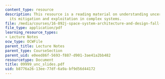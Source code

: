 ```yaml
---
content_type: resource
description: This resource is a reading material on understanding uncertainty and
  its mitigation and exploitation in complex systems.
file: /media/courses/16-892j-space-system-architecture-and-design-fall-2004/b8776a2613ee77df6a9abf9d56d44172_09999_unc_slides.pdf
file_type: application/pdf
learning_resource_types:
- Lecture Notes
ocw_type: OCWFile
parent_title: Lecture Notes
parent_type: CourseSection
parent_uid: e0eed86f-5693-f887-d901-3ae41a2bb482
resourcetype: Document
title: 09999_unc_slides.pdf
uid: b8776a26-13ee-77df-6a9a-bf9d56d44172
---
```

